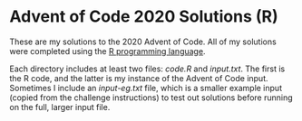 # Advent of Code 2020 Solutions (R)
These are my solutions to the 2020 Advent of Code.
All of my solutions were completed using the [R programming language](https://www.r-project.org).

Each directory includes at least two files: *code.R* and *input.txt*.
The first is the R code, and the latter is my instance of the Advent of Code input.
Sometimes I include an *input-eg.txt* file, which is a smaller example input
(copied from the challenge instructions) to test out solutions before running
on the full, larger input file.
